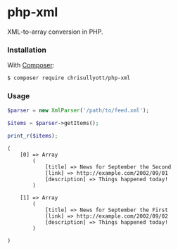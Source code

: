 # php-xml

XML-to-array conversion in PHP.

### Installation

With [Composer](https://getcomposer.org/):

```bash
$ composer require chrisullyott/php-xml
```

### Usage

```php
$parser = new XmlParser('/path/to/feed.xml');

$items = $parser->getItems();

print_r($items);
```

```
(
    [0] => Array
        (
            [title] => News for September the Second
            [link] => http://example.com/2002/09/01
            [description] => Things happened today!
        )

    [1] => Array
        (
            [title] => News for September the First
            [link] => http://example.com/2002/09/02
            [description] => Things happened today!
        )

)
```
